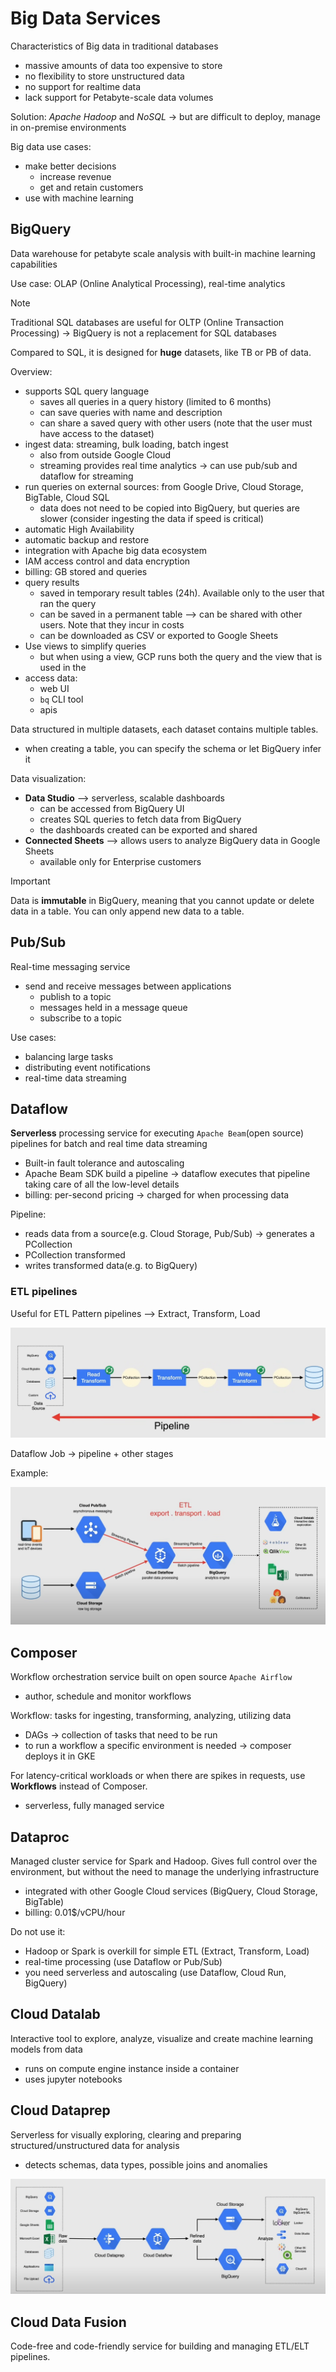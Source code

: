 # Big Data Services

Characteristics of Big data in traditional databases

- massive amounts of data too expensive to store
- no flexibility to store unstructured data
- no support for realtime data
- lack support for Petabyte-scale data volumes

Solution: _Apache Hadoop_ and _NoSQL_ -> but are difficult to deploy, manage in on-premise environments

Big data use cases:

- make better decisions
  - increase revenue
  - get and retain customers
- use with machine learning

## BigQuery

Data warehouse for petabyte scale analysis with built-in machine learning capabilities

Use case: OLAP (Online Analytical Processing), real-time analytics

> [!NOTE]
> Traditional SQL databases are useful for OLTP (Online Transaction Processing) -> BigQuery is not a replacement for SQL databases

Compared to SQL, it is designed for **huge** datasets, like TB or PB of data.

Overview:

- supports SQL query language
  - saves all queries in a query history (limited to 6 months)
  - can save queries with name and description
  - can share a saved query with other users (note that the user must have access to the dataset)
- ingest data: streaming, bulk loading, batch ingest
  - also from outside Google Cloud
  - streaming provides real time analytics -> can use pub/sub and dataflow for streaming
- run queries on external sources: from Google Drive, Cloud Storage, BigTable, Cloud SQL
  - data does not need to be copied into BigQuery, but queries are slower (consider ingesting the data if speed is critical)
- automatic High Availability
- automatic backup and restore
- integration with Apache big data ecosystem
- IAM access control and data encryption
- billing: GB stored and queries
- query results
  - saved in temporary result tables (24h). Available only to the user that ran the query
  - can be saved in a permanent table --> can be shared with other users. Note that they incur in costs
  - can be downloaded as CSV or exported to Google Sheets
- Use views to simplify queries
  - but when using a view, GCP runs both the query and the view that is used in the
- access data:
  - web UI
  - `bq` CLI tool
  - apis

Data structured in multiple datasets, each dataset contains multiple tables.

- when creating a table, you can specify the schema or let BigQuery infer it

Data visualization:

- **Data Studio** --> serverless, scalable dashboards
  - can be accessed from BigQuery UI
  - creates SQL queries to fetch data from BigQuery
  - the dashboards created can be exported and shared
- **Connected Sheets** --> allows users to analyze BigQuery data in Google Sheets
  - available only for Enterprise customers

> [!IMPORTANT]
> Data is **immutable** in BigQuery, meaning that you cannot update or delete data in a table. You can only append new data to a table.

## Pub/Sub

Real-time messaging service

- send and receive messages between applications
  - publish to a topic
  - messages held in a message queue
  - subscribe to a topic

Use cases:

- balancing large tasks
- distributing event notifications
- real-time data streaming

## Dataflow

**Serverless** processing service for executing `Apache Beam`(open source) pipelines for batch and real time data streaming

- Built-in fault tolerance and autoscaling
- Apache Beam SDK build a pipeline -> dataflow executes that pipeline taking care of all the low-level details
- billing: per-second pricing -> charged for when processing data

Pipeline:

- reads data from a source(e.g. Cloud Storage, Pub/Sub) -> generates a PCollection
- PCollection transformed
- writes transformed data(e.g. to BigQuery)

### ETL pipelines

Useful for ETL Pattern pipelines --> Extract, Transform, Load

![Pipeline](ch12.1-big-data-services.dataflow-pipeline.png)

Dataflow Job -> pipeline + other stages

Example:

![Dataflow Job](ch12.1-big-data-services.dataflow-job.png)

## Composer

Workflow orchestration service built on open source `Apache Airflow`

- author, schedule and monitor workflows

Workflow: tasks for ingesting, transforming, analyzing, utilizing data

- DAGs -> collection of tasks that need to be run
- to run a workflow a specific environment is needed -> composer deploys it in GKE

For latency-critical workloads or when there are spikes in requests, use **Workflows** instead of Composer.

- serverless, fully managed service

## Dataproc

Managed cluster service for Spark and Hadoop. Gives full control over the environment, but without the need to manage the underlying infrastructure

- integrated with other Google Cloud services (BigQuery, Cloud Storage, BigTable)
- billing: 0.01$/vCPU/hour

Do not use it:

- Hadoop or Spark is overkill for simple ETL (Extract, Transform, Load)
- real-time processing (use Dataflow or Pub/Sub)
- you need serverless and autoscaling (use Dataflow, Cloud Run, BigQuery)

## Cloud Datalab

Interactive tool to explore, analyze, visualize and create machine learning models from data

- runs on compute engine instance inside a container
- uses jupyter notebooks

## Cloud Dataprep

Serverless for visually exploring, clearing and preparing structured/unstructured data for analysis

- detects schemas, data types, possible joins and anomalies

![Dataprep pipeline](ch12.1-big-data-services.dataprep-pipeline.png)

## Cloud Data Fusion

Code-free and code-friendly service for building and managing ETL/ELT pipelines.
